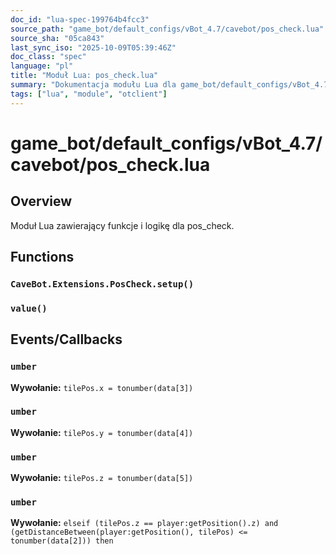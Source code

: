```yaml
---
doc_id: "lua-spec-199764b4fcc3"
source_path: "game_bot/default_configs/vBot_4.7/cavebot/pos_check.lua"
source_sha: "05ca843"
last_sync_iso: "2025-10-09T05:39:46Z"
doc_class: "spec"
language: "pl"
title: "Moduł Lua: pos_check.lua"
summary: "Dokumentacja modułu Lua dla game_bot/default_configs/vBot_4.7/cavebot/pos_check.lua"
tags: ["lua", "module", "otclient"]
---
```


# game_bot/default_configs/vBot_4.7/cavebot/pos_check.lua

## Overview

Moduł Lua zawierający funkcje i logikę dla pos_check.

## Functions

### `CaveBot.Extensions.PosCheck.setup()`

### `value()`

## Events/Callbacks

### `umber`

**Wywołanie:** `tilePos.x = tonumber(data[3])`

### `umber`

**Wywołanie:** `tilePos.y = tonumber(data[4])`

### `umber`

**Wywołanie:** `tilePos.z = tonumber(data[5])`

### `umber`

**Wywołanie:** `elseif (tilePos.z == player:getPosition().z) and (getDistanceBetween(player:getPosition(), tilePos) <= tonumber(data[2])) then`
